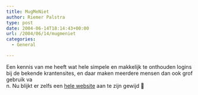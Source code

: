 ```yaml
---
title: MugMeNiet
author: Riemer Palstra
type: post
date: 2004-06-14T18:14:43+00:00
url: /2004/06/14/mugmeniet
categories:
  - General

---
```

Een kennis van me heeft wat hele simpele en makkelijk te onthouden logins bij de bekende krantensites, en daar maken meerdere mensen dan ook grof gebruik va  
n. Nu blijkt er zelfs een [hele website][1] aan te zijn gewijd 🙂

 [1]: http://www.bugmenot.com/